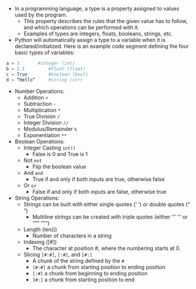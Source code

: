 - In a programming language, a type is a property assigned to values used by the program.
  - This property describes the rules that the given value has to follow, and which operations can be performed with it.
  - Examples of types are integers, floats, booleans, strings, etc.
- Python will automatically assign a type to a variable when it is declared/initialized. Here is an example code segment defining the four basic types of variables:
```python
a = 3 		#integer (int)
b = 2.1 		#float (float)
c = True 		#boolean (bool)
d = “Hello” 	#string (str)
```
- Number Operations:
  - Addition `+`
  - Subtraction `-`
  - Multiplication `*`
  - True Division `/`
  - Integer Division `//`
  - Modulus/Remainder `%`
  - Exponentiation `**`
- Boolean Operations:
  - Integer Casting `int()`
    - False is 0 and True is 1
  - Not `not`
    - Flip the boolean value
  - And `and`
    - True if and only if both inputs are true, otherwise false
  - Or `or`
    - False if and only if both inputs are false, otherwise true
- String Operations:
  - Strings can be built with either single quotes (‘ ‘) or double quotes (“ “)
    - Multiline strings can be created with triple quotes (either ‘’’  ‘’‘ or “”” “””)
  - Length (len())
    - Number of characters in a string
  - Indexing ([#])
    - The character at position #, where the numbering starts at 0.
  - Slicing `[#:#]`, `[:#]`, and `[#:]`
    - A chunk of the string defined by the `#`
    - `[#:#]` a chunk from starting position to ending position
    - `[:#]` a chunk from beginning to ending position
    - `[#:]` a chunk from starting position to end